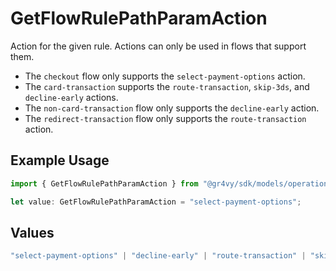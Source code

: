 # GetFlowRulePathParamAction

Action for the given rule. Actions can only be used in
flows that support them.

* The `checkout` flow only supports the
`select-payment-options` action.
* The `card-transaction` supports the `route-transaction`,
`skip-3ds`, and `decline-early` actions.
* The `non-card-transaction` flow only supports the
`decline-early` action.
* The `redirect-transaction` flow only supports
the `route-transaction` action.


## Example Usage

```typescript
import { GetFlowRulePathParamAction } from "@gr4vy/sdk/models/operations";

let value: GetFlowRulePathParamAction = "select-payment-options";
```

## Values

```typescript
"select-payment-options" | "decline-early" | "route-transaction" | "skip-3ds"
```